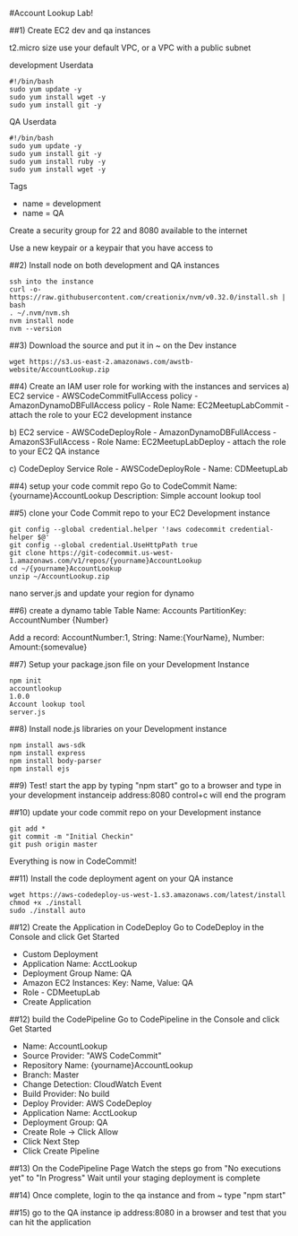 #Account Lookup Lab!

##1) Create EC2 dev and qa instances

  t2.micro size
  use your default VPC, or a VPC with a public subnet

development Userdata
```
#!/bin/bash
sudo yum update -y
sudo yum install wget -y
sudo yum install git -y
```
QA Userdata
```
#!/bin/bash
sudo yum update -y
sudo yum install git -y
sudo yum install ruby -y
sudo yum install wget -y
```

Tags
  - name = development
  - name = QA

Create a security group for 22 and 8080 available to the internet

Use a new keypair or a keypair that you have access to

##2) Install node on both development and QA instances
```
ssh into the instance
curl -o- https://raw.githubusercontent.com/creationix/nvm/v0.32.0/install.sh | bash
. ~/.nvm/nvm.sh
nvm install node
nvm --version
```

##3) Download the source and put it in ~ on the Dev instance
```
wget https://s3.us-east-2.amazonaws.com/awstb-website/AccountLookup.zip
```

##4) Create an IAM user role for working with the instances and services
  a) EC2 service
     - AWSCodeCommitFullAccess policy
       - AmazonDynamoDBFullAccess policy
       - Role Name: EC2MeetupLabCommit
       - attach the role to your EC2 development instance

  b) EC2 service
     - AWSCodeDeployRole
       - AmazonDynamoDBFullAccess
       - AmazonS3FullAccess
       - Role Name: EC2MeetupLabDeploy
       - attach the role to your EC2 QA instance

  c) CodeDeploy Service Role
     - AWSCodeDeployRole
       - Name: CDMeetupLab

##4) setup your code commit repo
Go to CodeCommit
Name: {yourname}AccountLookup
Description: Simple account lookup tool

##5) clone your Code Commit repo to your EC2 Development instance
```
git config --global credential.helper '!aws codecommit credential-helper $@'
git config --global credential.UseHttpPath true
git clone https://git-codecommit.us-west-1.amazonaws.com/v1/repos/{yourname}AccountLookup
cd ~/{yourname}AccountLookup
unzip ~/AccountLookup.zip
```
nano server.js and update your region for dynamo

##6) create a dynamo table
Table Name: Accounts
PartitionKey: AccountNumber {Number}

Add a record:  AccountNumber:1, String: Name:{YourName}, Number: Amount:{somevalue}

##7) Setup your package.json file on your Development Instance
```
npm init
accountlookup
1.0.0
Account lookup tool
server.js
```

##8) Install node.js libraries on your Development instance
```
npm install aws-sdk
npm install express
npm install body-parser
npm install ejs
```

##9) Test!
start the app by typing "npm start"
go to a browser and type in your development instanceip address:8080
control+c will end the program

##10) update your code commit repo on your Development instance
```
git add *
git commit -m "Initial Checkin"
git push origin master
```
Everything is now in CodeCommit!

##11) Install the code deployment agent on your QA instance
```
wget https://aws-codedeploy-us-west-1.s3.amazonaws.com/latest/install
chmod +x ./install
sudo ./install auto
```

##12) Create the Application in CodeDeploy
Go to CodeDeploy in the Console and click Get Started
  - Custom Deployment
  - Application Name: AcctLookup
  - Deployment Group Name: QA
  - Amazon EC2 Instances: Key: Name, Value: QA
  - Role - CDMeetupLab
  - Create Application

##12) build the CodePipeline
Go to CodePipeline in the Console and click Get Started
  - Name: AccountLookup
  - Source Provider: "AWS CodeCommit"
  - Repository Name: {yourname}AccountLookup
  - Branch: Master
  - Change Detection: CloudWatch Event
  - Build Provider: No build
  - Deploy Provider: AWS CodeDeploy
  - Application Name: AcctLookup
  - Deployment Group: QA  
  - Create Role -> Click Allow
  - Click Next Step
  - Click Create Pipeline

##13) On the CodePipeline Page
Watch the steps go from "No executions yet" to "In Progress"
Wait until your staging deployment is complete

##14) Once complete, login to the qa instance and from ~ type "npm start"

##15) go to the QA instance ip address:8080 in a browser and test that you can hit the application

